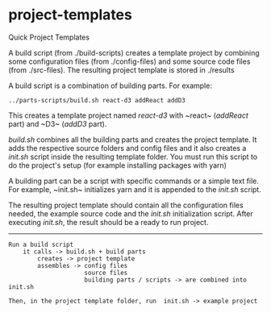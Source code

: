 # project-templates
Quick Project Templates

A build script (from ./build-scripts) creates a template project by combining
some configuration files (from ./config-files) and some source code files (from ./src-files). The resulting project template is stored in ./results

A build script is a combination of building parts. For example:

```
../parts-scripts/build.sh react-d3 addReact addD3
```

This creates a template project named *react-d3* with ~react~ (*addReact* part) and ~D3~ (*addD3* part).

*build.sh* combines all the building parts and creates the project template. It adds the respective source folders and config files and it also creates a *init.sh* script inside the resulting template folder. You must run this script to do the project's setup (for example installing packages with yarn)

A building part can be a script with specific commands or a simple text file. For example, ~init.sh~ initializes yarn and it is appended to the *init.sh* script.

The resulting project template should contain all the configuration files needed, the example source code and the *init.sh* initialization script. After executing *init.sh*, the result should be a ready to run project.

-------------------

```
Run a build script
    it calls -> build.sh + build parts
        creates -> project template
        assembles -> config files
                     source files
                     building parts / scripts -> are combined into init.sh

Then, in the project template folder, run  init.sh -> example project
```
